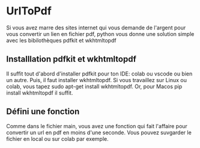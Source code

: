 # UrlToPdf
Si vous avez marre des sites internet qui vous demande de l'argent pour vous convertir un lien en fichier pdf, python vous donne une solution simple avec les bibilothèques pdfkit et wkhtmltopdf

## Installlation pdfkit et wkhtmltopdf
Il suffit tout d'abord d'installer pdfkit pour ton IDE: colab ou vscode ou bien un autre. Puis, il faut installer wkhtmltopdf. Si vous travaillez sur Linux ou colab, vous tapez sudo apt-get install wkhtmltopdf. Or, pour Macos pip install wkhtmltopdf il suffit.

## Défini une fonction
Comme dans le fichier main, vous avez une fonction qui fait l'affaire pour convertir un url en pdf en moins d'une seconde. Vous pouvez suvgarder le fichier en local ou sur colab par exemple.
